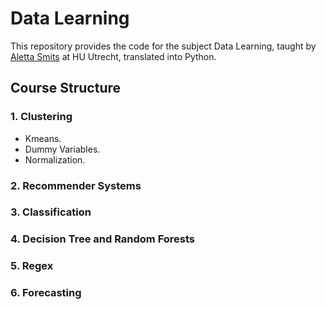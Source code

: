 # Data Learning
This repository provides the code for the subject Data Learning, taught by [Aletta Smits](https://nl.linkedin.com/in/alettasmits) at HU Utrecht, translated into Python.

## Course Structure
### 1. Clustering
* Kmeans.
* Dummy Variables.
* Normalization.

### 2. Recommender Systems

### 3. Classification

### 4. Decision Tree and Random Forests

### 5. Regex 

### 6. Forecasting
